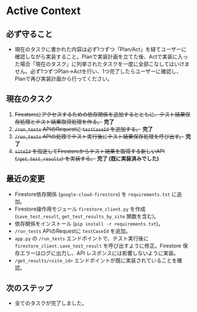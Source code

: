 # Active Context

## 必ず守ること
- 現在のタスクに書かれた内容は必ず1つずつ「Plan/Act」を経てユーザーに確認しながら実装すること。Planで実装計画を立てた後、Actで実装に入った場合「現在のタスク」に列挙されたタスクを一度に全部こなしてはいけません。必ず1つずつPlan→Actを行い、1つ完了したらユーザーに確認し、Planで再び実装計画から行ってください。

## 現在のタスク
1. ~~Firestoreにアクセスするための依存関係を追加するとともに、テスト結果保存処理とテスト結果取得処理を作る。~~ **完了**
2. ~~`/run_tests` APIのRequestに `testCaseId` を追加する。~~ **完了**
3. ~~`/run_tests` APIの処理でテスト実行後にテスト結果保存処理を呼び出す。~~ **完了**
4. ~~`siteId` を指定してFirestoreからテスト結果を取得する新しいAPI (`/get_test_results`) を実装する。~~ **完了 (既に実装済みでした)**


## 最近の変更
- Firestore依存関係 (`google-cloud-firestore`) を `requirements.txt` に追加。
- Firestore操作用モジュール `firestore_client.py` を作成 (`save_test_result`, `get_test_results_by_site` 関数を含む)。
- 依存関係をインストール (`pip install -r requirements.txt`)。
- `/run_tests` APIのRequestに `testCaseId` を追加。
- `app.py` の `/run_tests` エンドポイントで、テスト実行後に `firestore_client.save_test_result` を呼び出すように修正。Firestore 保存エラーはログに出力し、API レスポンスには影響しないように実装。
- `/get_results/<site_id>` エンドポイントが既に実装されていることを確認。

## 次のステップ
- 全てのタスクが完了しました。
